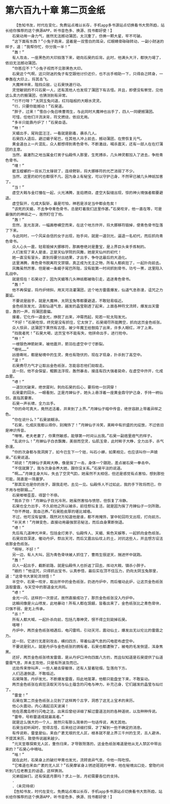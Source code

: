 # 第六百九十章 第二页金纸
        【告知书友，时代在变化，免费站点难以长存，手机app多书源站点切换看书大势所趋，站长给你推荐的这个换源APP，听书音色多、换源、找书都好使！】
       石昊动用一身力气，居然无法撼动蒲团，太沉重了，仿佛一颗大星，牢不可破。
       “这下面有东西？”小兔子跑来，竖着是一双雪白的耳朵，红眼睛骨碌碌转动，一副小财迷的样子，道：“我帮你忙，你分我一半！”
       “轰！”
       有人攻击，一座黑色的大印拍落下来，砸向石昊的后背。此时，他满头大汗，都快力竭了，依旧无法撼动蒲团。
       “你答应不？”小兔子视而不见那黑色大印。
       石昊这个气啊，这只财迷的兔子有空跟他讨价还价，也不出手相助一下，只得自己转身，一拳轰在大印上，将其击飞。
       大魔神冲来，阻挡众敌，让石昊快速行动。
       灵觉敏锐的不只石昊一人，还有其他人也发现了蒲团下有古怪。并且，即便没有察觉，见他这么卖力的搬蒲团，也猜测到有异常。
       “行不行呀？”太阴玉兔问道，红玛瑙般的大眼水灵灵。
       “行，只要你能撼动！”石昊道。
       “胖子，过来！”雪白小兔召唤曹雨生，与此同时大魔神也出手了，四人一同硬撼蒲团。
       可惜，任他们汗流浃背，符文燃烧，依旧无用。
       “多半只能靠丹炉了！”石昊自语。
       “咻！”
       天蝎出手，尾钩蓝汪汪，一看就是剧毒，袭杀几人。
       石昊四人退后，避过蝎子尾巴，任其他人冲上前去，撼动蒲团，在旁恢复元气。
       黄金道台上一片混乱，众人都想得到青色骨书，不断激战，喊杀震天，还有一部人在在打蒲团的主意。
       当然，最激烈之地当属金灯男子仙殿传人那里，生死搏杀，几头神灵都加入了进去，争抢青色骨书。
       “噗！”
       碧玉螳螂的一双长刀太锋锐了，连续劈斩，将大挪移符的光芒消弱了不少。
       当然，这里的初代也都很不凡，因为身上有秘宝，可以守护己身，不然早已被几头神祇加害了。
       “当！”
       虚空大戟与金灯撞在一起，火光沸腾，圣焰燃烧，虚空大裂缝出现，惊的神火境强者都要避退。
       虚空裂开，化成大裂斩，最是可怕，神若是涉足当中都会危矣！
       “该死的天蝎，不去争夺青色骨书，总是盯着我们这里作甚。”石昊咬牙，他一直在等，可是最强的的神祇之一，居然盯住了他。
       “轰！”
       忽然，圣光澎湃，一幅画卷横空而来，在这个地方炸开，将大挪移符毁掉，使青色骨书坠落了下来。
       与此同时，一个风采自信的女子出现，抬手间，就是一道剑光，逼退一名初代，而后抓向青色骨书。
       众人心头一震，轻易毁掉大挪移符，那画卷绝对是重宝，是上界巨头亲手炼制的。
       人们发现了来人是谁，正是天仙学院的凤舞，她是天仙州的初代！
       她一直没有冒头，直到将要分出结果，才出手，争夺这最后的大造化。
       这里沸腾，青色骨书脱离符文禁锢，真正成为无主之物，所有人都疯狂了，一起扑向前去。
       凤舞虽然厉害，但是被一条蝎子尾巴所阻，没有能第一时间抓到骨书，功亏一篑，这里陷入乱战中。
       就是现在！石昊动了，因为天蝎等几头神祇都被吸引走，追逐青色骨书。
       “轰！”
       他不再保留，将丹炉倾斜，用天河浇灌蒲团，这个地方雷霆爆发，仙道气息弥漫，诅咒之力蔓延。
       不要说是敌手，就是大魔神、太阴玉兔等都要避退，不敢轻易临近。
       金色纸张发光，汲取仙道气息，越发的晶莹剔透了起来，上面各种符文流转，爆发出天雷音，轰的一声，将蒲团震偏。
       接着，它化作一道金光，挣脱了出来，冲霄而起，宛若一轮太阳发光。
       “不好！”石昊吃惊，终究是没有抓住，它太快了，石昊竭尽所能腾空，抓向这页金色纸张。
       众人惊异，这蒲团下果然有古怪，被少年魔王给鼓捣了出来，许多人眼红，冲了上来。
       “挡我者死！”石昊大喝，这页宝书不能有失，他拼命出手，进行抢夺。
       “咻！”
       一根银色神箭射来，被他震开，箭羽在虚空中寸寸断裂。
       “嗷吼……”
       凶兽嘶吼，都是秘境中的生灵，竟也有隐伏的，现在才现身，扑杀到了高空中。
       “滚！”
       石昊费尽力气才让取出金色纸张，怎能容忍他们劫取走。
       这一刻，他不会保留，鲲鹏法浮现，轰然暴击，接连有四大强者毙命，在虚空中炸开，化成血雾。
       “哧！”
       一道剑光破来，绝世犀利，刺向石昊的后心，要将他一剑洞穿！
       石昊霍的回头，一眼看到，正是月婵仙子，她头上悬浮着一座黄金鼎守护己身，手持一柄仙剑，直指其要害。
       石昊一声长啸，全力出手。
       “你的命可真大，竟然还活着，并来到了上界。”月婵仙子暗中传音，绝世容颜上带着异样之色。
       “你在说什么？”石昊装糊涂。
       “石昊，化成灰我都认得你，别掩饰了！”月婵仙子冷笑，美眸中有炽盛的光绽放，不过依旧是神识传音。
       “嘿嘿，老夫老妻了，你果然敏感，能够第一时间认出我。”石昊一副痞里痞气的样子。
       “乱说什么！”月婵仙子白衣飘舞，美丽而空灵，仙肌玉骨，此时眸子大睁，全力出手，杀气弥漫。
       “你的次身都与我洞房了，如今已生下一个娃，叫石小蝉，如果相见，也应该叫你一声娘亲。”石昊说道。
       “胡说！”月婵仙子美眸大睁，像是挨了一击，身体一个踉跄，差点被石昊一拳击中。
       “不信就算了，我与次身会养大她，跟你没关系。”石昊平淡的说道。
       “啊……”月婵主身大叫，失去了空灵气韵，她虽然不太相信，但还是感觉有点害怕，想到那些可能，简直是一场噩梦。
       “那其实也是你的孩子，跟我走吧，去见一见。仙殿传人不过如此，我的手下败将而已，你不用与他联姻……”
       石昊唧唧歪歪，得瑟个不停。
       “我杀了你！”月婵仙子目光冷冽，她虽然害怕与愤怒，但恢复了冷静。
       石昊也全力出手，不久前他之所以被杀，前往祭坛复活，就是因为挨了月婵仙子一剑所致。
       “你不养娃，我自己养。”石昊脸皮厚的堪比城墙。
       不过，他可没有留情，既然对方知道他是谁，都不用掩饰，掌中轮回符文出现，打向前方。
       “补天术！”月婵变色，直接动用最强禁忌秘法，而后自身果断倒退。
       “哧！”
       先后有几道神光冲来，包括金灯男子、仙殿传人、天蝎、紫色天蜈等，一起抓向金色纸张。
       石昊双目深邃，催动丹炉，祭出天河，而后又震出仙坟上的土，对抗这些人，并且想方设法收那金色纸张。
       “啊呀，不好！”
       另一边，有人大叫，因为青色骨块被人抓住了，曹雨生很逆天，揣进怀中就跑。
       “轰！”
       众人一起出手，截断前路，就是仙殿传人也折返了回去，挥动大戟，镇杀小胖子。
       “娘的！”他诅咒，只得抓出宝书，认真参悟，最后实在顶不住压力，扔向太阴玉兔那里，道：“这骨书大家轮流领悟！”
       半空中，石昊一咬牙，取出怀中的金色纸张，扔进丹炉中，而后催动此炉，让这页金色纸张汲取雷霆，与天空中的那道金光共鸣。
       “哧！”
       金光一闪，这样的一次尝试，居然直接成功了，那页金色纸张没入丹炉中。
       这瞬间像是火山喷发，此地暴动！所有人都在觊觎，皆看出来了，金色纸张比之青色骨块，只强不弱，是无上传承。
       “杀！”
       所有人都大喊，一起扑杀向前，包括几尊神灵，恨不得立刻毙掉石昊。
       喀嚓！
       丹炉中，两页金色纸张相遇后，电闪雷鸣，引动天河，震动仙土，爆发出无以伦比的雷霆之力。
       这一刻，它进行无差别攻击，横扫四方，带着仙道气息的闪电密布虚空中。
       不要说是别人，就是丹炉与金色纸张的拥有者，石昊也都遭殃了，被电的毛发倒竖，浑身焦黑。
       还好，两页金色纸张喷发雷霆，是从丹炉口冲向四面八方的，而且似知道是石昊提供了仙道雷霆气息，并未主攻他，只是有所波及而已。
       远处传来惨叫声，一些人被击穿躯体，还有人冒着轻烟，坠落向下方。
       人们迅速倒退，不敢临近。
       石昊降落，丹炉发光，不断爆发雷霆，将此地笼罩，他都只能盘坐下来，不敢妄动。
       两页金色纸张在疯狂汲取天河与仙土蕴含的闪电与神力，补充己身，它们越发的晶莹与灿烂了。
       “雷皇！”
       石昊在第二页金色纸张上见到了这样两个古字，洞悉了这无上宝术的来历。
       他心头震动，内心涌起滔天波澜！
       他在恶魔岛修行闪电之法，出来后曾经详细了解过雷道法则的各种道统，以及种种传说。
       “雷帝，号称雷道成就最高者。”
       就是这么强大的一个人，居然只有那么简单的一句话传说，再无其他。
       石昊当初听闻时，觉得古怪，后来经过详细打探，才了解到一些不确定的消息。
       有传说称，雷皇是仙，来自广袤无垠的无人区，根本就不是上界三千州的生灵，古人避讳，不提其来历，致使传说越来越少。
       “元天至尊探索无人区，重伤归来，才导致殒落的，这金色纸张难道是他从无人禁区中带出来的？”石昊心中嘀咕。
       “嗡！”
       就在此时，石昊身上的破烂甲胄也发光，流转诡异气息，令他一阵吃惊。
       “它难道也来自广袤的无人区？”石昊摩挲身上锈迹斑斑的甲胄，他在秘境出口处，曾隐约间听到几位老教主的话语，这样猜测。
       兄弟姐妹们，还有保底月票吗？求上一张，月初需要各位的支持。
       .
       .（未完待续）
       【告知书友，时代在变化，免费站点难以长存，手机app多书源站点切换看书大势所趋，站长给你推荐的这个换源APP，听书音色多、换源、找书都好使！】